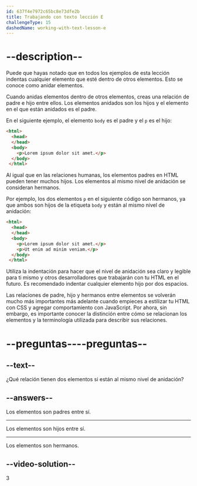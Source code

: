 ```yaml
---
id: 637f4e7972c65bc8e73dfe2b
title: Trabajando con texto lección E
challengeType: 15
dashedName: working-with-text-lesson-e
---
```


# --description--

Puede que hayas notado que en todos los ejemplos de esta lección indentas cualquier elemento que esté dentro de otros elementos. Esto se conoce como anidar elementos.

Cuando anidas elementos dentro de otros elementos, creas una relación de padre e hijo entre ellos. Los elementos anidados son los hijos y el elemento en el que están anidados es el padre.

En el siguiente ejemplo, el elemento `body` es el padre y el `p` es el hijo:

```html
<html>
  <head>
  </head>
  <body>
    <p>Lorem ipsum dolor sit amet.</p>
  </body>
 </html>
```

Al igual que en las relaciones humanas, los elementos padres en HTML pueden tener muchos hijos. Los elementos al mismo nivel de anidación se consideran hermanos.

Por ejemplo, los dos elementos `p` en el siguiente código son hermanos, ya que ambos son hijos de la etiqueta `body` y están al mismo nivel de anidación:

```html
<html>
  <head>
  </head>
  <body>
    <p>Lorem ipsum dolor sit amet.</p>
    <p>Ut enim ad minim veniam.</p>
  </body>
 </html>
```

Utiliza la indentación para hacer que el nivel de anidación sea claro y legible para ti mismo y otros desarrolladores que trabajarán con tu HTML en el futuro. Es recomendado indentar cualquier elemento hijo por dos espacios.

Las relaciones de padre, hijo y hermanos entre elementos se volverán mucho más importantes más adelante cuando empieces a estilizar tu HTML con CSS y agregar comportamiento con JavaScript. Por ahora, sin embargo, es importante conocer la distinción entre cómo se relacionan los elementos y la terminología utilizada para describir sus relaciones.

# --preguntas----preguntas--

## --text--

¿Qué relación tienen dos elementos si están al mismo nivel de anidación?

## --answers--

Los elementos son padres entre sí.

---

Los elementos son hijos entre sí.

---

Los elementos son hermanos.

## --video-solution--

3
